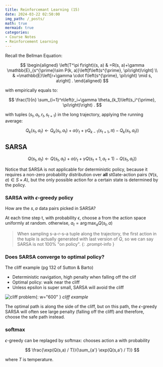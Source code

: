 ```yaml
---
title: Reinforcemant Learning (15)
date: 2024-03-22 02:50:00
img_path: /_posts/
math: true
mermaid: true
categories:
- Course Notes
- Reinforcement Learning
---
```


Recall the Bellman Equation:

$$
\begin{aligned}
\left(T^\pi f\right)(s, a) & =R(s, a)+\gamma \mathbb{E}_{s^{\prime}\sim P(k, a)}\left[f\left(s^{\prime}, \pi\right)\right] \\
& =\mathbb{E}\left[r+\gamma \cdot f\left(s^{\prime}, \pi\right) \mid s, a\right] .
\end{aligned}
$$

with empirically equals to:

$$
\frac{1}{n} \sum_{i=1}^n\left(r_i+\gamma \theta_{k_1}\left(s_i^{\prime}, \pi\right)\right) .
$$

with tuples $(s_t, a_t, r_t, s_{t+1})$ in the long trajectory, applying the running average:

$$
Q_k(s_t, a_t) \leftarrow Q_k(s_t, a_t)+\alpha(r_t+\gamma Q_{k-1}(s_{t+1}, \pi)-Q_k(s_t, a_t))
$$

## SARSA

$$
Q\left(s_{t}, a_{t}\right) \leftarrow Q\left(s_{t}, a_{t}\right)+\alpha\left(r_{t}+\gamma Q\left(s_{t}+1, a_{t}+1\right)-Q\left(s_{t}, a_{t}\right)\right)
$$

Notice that SARSA is not applicable for deterministic policy, because it requires a non-zero probability distribution over **all** st0ate-action pairs ($\forall (s,a) \in S\times A$), but the only possible action for a certain state is determined by the policy.

### SARSA with $\epsilon$-greedy policy

How are the $s, a$ data pairs picked in SARSA?

At each time step t, with probability $\epsilon$, choose a from the action space uniformly at random. otherwise, $a_t = \arg\max_a Q(s_t, a)$

> When sampling s-a-r-s-a tuple along the trajectory, the first action in the tuple is actually generated with last version of $Q$, so we can say SARSA is not 100% "on policy".
{: .prompt-info }

### Does SARSA converge to optimal policy?

The cliff example (pg 132 of Sutton & Barto)

- Deterministic navigation, high penalty when falling off the clif
- Optimal policy: walk near the cliff
- Unless epsilon is super small, SARSA will avoid the cliff

![cliff problem](../upload/img/2024-03-22-reinforcement-learning-lecture-15-image.png){: w="600" }
_cliff example_

The optimal path is along the side of the cliff, but on this path, the $\epsilon$-greedy SARSA will often see large penalty (falling off the cliff) and therefore, choose the safe path instead.

### softmax

$\epsilon$-greedy can be replaged by softmax: chooses action a with probability

$$
\frac{\exp(Q(s,a) / T)}{\sum_{a'} \exp(Q(s,a') / T)}
$$

where $T$ is temperature.
